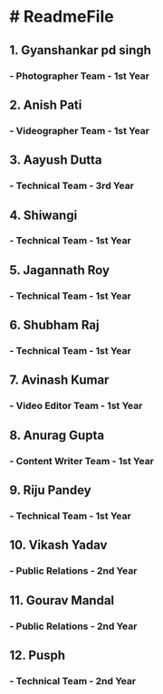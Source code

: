 <h1># ReadmeFile</h1>

<h2>1. Gyanshankar pd singh</h2>
<h3>- Photographer Team - 1st Year</h3> 
    
<h2>2. Anish Pati</h2>
<h3>- Videographer Team - 1st Year</h3>
    
<h2>3. Aayush Dutta</h2>
<h3>- Technical Team - 3rd Year</h3>
    
<h2>4. Shiwangi</h2>
<h3>- Technical Team - 1st Year</h3>
    
<h2>5. Jagannath Roy</h2>
<h3>- Technical Team - 1st Year</h3>

<h2>6. Shubham Raj</h2>
<h3>- Technical Team - 1st Year</h3>
    
<h2>7. Avinash Kumar</h2>
<h3>- Video Editor Team - 1st Year</h3>
    
<h2>8. Anurag Gupta</h2>
<h3>- Content Writer Team - 1st Year</h3>

<h2>9. Riju Pandey</h2>
<h3>- Technical Team - 1st Year</h3>

<h2>10. Vikash Yadav</h2>
<h3>- Public Relations - 2nd Year</h3>
    
<h2>11. Gourav Mandal</h2>
<h3>- Public Relations - 2nd Year</h3>


<h2>12. Pusph</h2>
<h3>- Technical Team - 2nd Year</h3>
